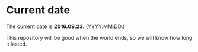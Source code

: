 # Current date

The current date is **2016.09.23.** (YYYY.MM.DD.)

This repository will be good when the world ends, so we will know how long it lasted.